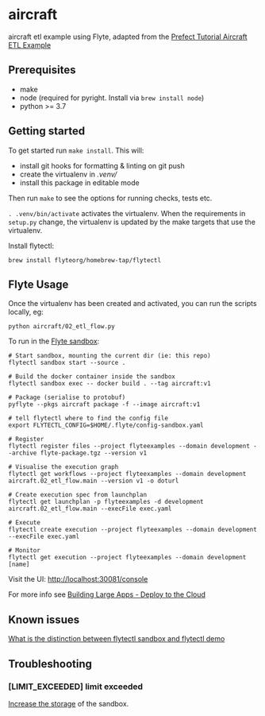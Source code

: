# aircraft

aircraft etl example using Flyte, adapted from the [Prefect Tutorial Aircraft ETL Example](https://docs.prefect.io/core/tutorial/01-etl-before-prefect.html)

## Prerequisites

- make
- node (required for pyright. Install via `brew install node`)
- python >= 3.7

## Getting started

To get started run `make install`. This will:

- install git hooks for formatting & linting on git push
- create the virtualenv in _.venv/_
- install this package in editable mode

Then run `make` to see the options for running checks, tests etc.

`. .venv/bin/activate` activates the virtualenv. When the requirements in `setup.py` change, the virtualenv is updated by the make targets that use the virtualenv.

Install flytectl:

```
brew install flyteorg/homebrew-tap/flytectl
```

## Flyte Usage

Once the virtualenv has been created and activated, you can run the scripts locally, eg:

```
python aircraft/02_etl_flow.py
```

To run in the [Flyte sandbox](https://docs.flyte.org/en/latest/deployment/sandbox.html):

```
# Start sandbox, mounting the current dir (ie: this repo)
flytectl sandbox start --source .

# Build the docker container inside the sandbox
flytectl sandbox exec -- docker build . --tag aircraft:v1

# Package (serialise to protobuf)
pyflyte --pkgs aircraft package -f --image aircraft:v1 

# tell flytectl where to find the config file
export FLYTECTL_CONFIG=$HOME/.flyte/config-sandbox.yaml

# Register
flytectl register files --project flyteexamples --domain development --archive flyte-package.tgz --version v1

# Visualise the execution graph
flytectl get workflows --project flyteexamples --domain development aircraft.02_etl_flow.main --version v1 -o doturl

# Create execution spec from launchplan
flytectl get launchplan -p flyteexamples -d development aircraft.02_etl_flow.main --execFile exec.yaml

# Execute
flytectl create execution --project flyteexamples --domain development --execFile exec.yaml

# Monitor
flytectl get execution --project flyteexamples --domain development [name]
```

Visit the UI: [http://localhost:30081/console](http://localhost:30081/console)

For more info see [Building Large Apps - Deploy to the Cloud](https://docs.flyte.org/projects/cookbook/en/latest/auto/larger_apps/larger_apps_deploy.html)

## Known issues

[What is the distinction between flytectl sandbox and flytectl demo](https://github.com/flyteorg/flyte/issues/2503)

## Troubleshooting

### [LIMIT_EXCEEDED] limit exceeded

[Increase the storage](https://github.com/flyteorg/flyte/discussions/1342) of the sandbox.
